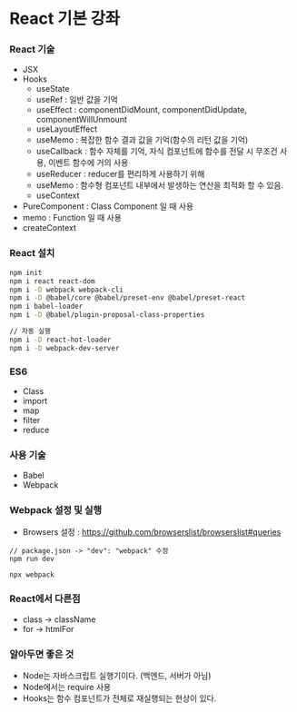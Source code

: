 # React 기본 강좌

### React 기술

- JSX
- Hooks
  - useState
  - useRef : 일반 값을 기억
  - useEffect : componentDidMount, componentDidUpdate, componentWillUnmount
  - useLayoutEffect
  - useMemo : 복잡한 함수 결과 값을 기억(함수의 리턴 값을 기억)
  - useCallback : 함수 자체를 기억, 자식 컴포넌트에 함수를 전달 시 무조건 사용, 이벤트 함수에 거의 사용
  - useReducer : reducer를 편리하게 사용하기 위해
  - useMemo : 함수형 컴포넌트 내부에서 발생하는 연산을 최적화 할 수 있음.
  - useContext
- PureComponent : Class Component 일 때 사용
- memo : Function 일 때 사용
- createContext

### React 설치

```bash
npm init
npm i react react-dom
npm i -D webpack webpack-cli
npm i -D @babel/core @babel/preset-env @babel/preset-react
npm i babel-loader
npm i -D @babel/plugin-proposal-class-properties

// 자동 실행
npm i -D react-hot-loader
npm i -D webpack-dev-server
```

### ES6

- Class
- import
- map
- filter
- reduce

### 사용 기술

- Babel
- Webpack

### Webpack 설정 및 실행

- Browsers 설정 : https://github.com/browserslist/browserslist#queries

```
// package.json -> "dev": "webpack" 수정
npm run dev

npx webpack
```

### React에서 다른점

- class -> className
- for -> htmlFor

### 알아두면 좋은 것

- Node는 자바스크립트 실행기이다. (백엔드, 서버가 아님)
- Node에서는 require 사용
- Hooks는 함수 컴포넌트가 전체로 재실행되는 현상이 있다.
